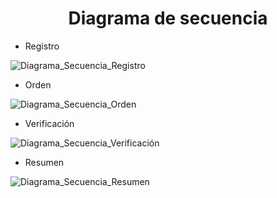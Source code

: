 <h1 align="center"> Diagrama de secuencia </center></h1>

- Registro
  
![Diagrama_Secuencia_Registro](https://github.com/user-attachments/assets/e18e175b-db6c-4a36-b8b9-cc0fe7a0098e)

- Orden
  
![Diagrama_Secuencia_Orden](https://github.com/user-attachments/assets/fb0b51f9-ab34-4705-8f23-246194004013)

- Verificación
  
![Diagrama_Secuencia_Verificación](https://github.com/user-attachments/assets/147bd28a-eaea-46f4-9e85-38a0a4b4f4fe)

- Resumen
  
![Diagrama_Secuencia_Resumen](https://github.com/user-attachments/assets/f524c071-f261-4a2c-99ad-528a610c01ea)

  

